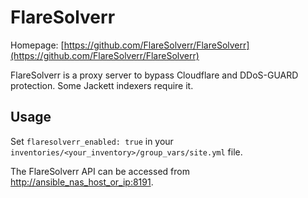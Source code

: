 # FlareSolverr

Homepage: [https://github.com/FlareSolverr/FlareSolverr](https://github.com/FlareSolverr/FlareSolverr)

FlareSolverr is a proxy server to bypass Cloudflare and DDoS-GUARD protection. Some Jackett indexers require it.

## Usage

Set `flaresolverr_enabled: true` in your `inventories/<your_inventory>/group_vars/site.yml` file.

The FlareSolverr API can be accessed from [http://ansible_nas_host_or_ip:8191](http://ansible_nas_host_or_ip:8191).
